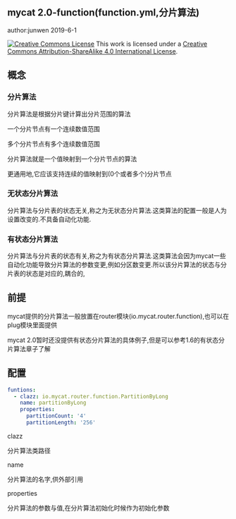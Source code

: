 ## mycat 2.0-function(function.yml,分片算法)

author:junwen 2019-6-1

[![Creative Commons License](https://i.creativecommons.org/l/by-sa/4.0/88x31.png)](http://creativecommons.org/licenses/by-sa/4.0/)
This work is licensed under a [Creative Commons Attribution-ShareAlike 4.0 International License](http://creativecommons.org/licenses/by-sa/4.0/).

## 概念

### 分片算法

分片算法是根据分片键计算出分片范围的算法

一个分片节点有一个连续数值范围

多个分片节点有多个连续数值范围

分片算法就是一个值映射到一个分片节点的算法

更通用地,它应该支持连续的值映射到(0个或者多个)分片节点

### 无状态分片算法

分片算法与分片表的状态无关,称之为无状态分片算法.这类算法的配置一般是人为设置改变的.不具备自动化功能.

### 有状态分片算法

分片算法与分片表的状态有关,称之为有状态分片算法.这类算法会因为mycat一些自动化功能导致分片算法的参数变更,例如分区数变更.所以该分片算法的状态与分片表的状态是对应的,耦合的,

## 前提

mycat提供的分片算法一般放置在router模块(io.mycat.router.function),也可以在plug模块里面提供

mycat 2.0暂时还没提供有状态分片算法的具体例子,但是可以参考1.6的有状态分片算法章子了解

## 配置

```yaml
funtions:
  - clazz: io.mycat.router.function.PartitionByLong
    name: partitionByLong
    properties:
      partitionCount: '4'
      partitionLength: '256'

```

clazz

分片算法类路径

name

分片算法的名字,供外部引用

properties

分片算法的参数与值,在分片算法初始化时候作为初始化参数



